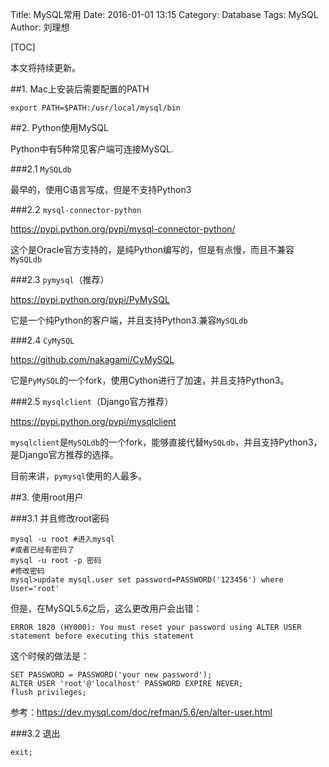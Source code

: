 Title: MySQL常用
Date: 2016-01-01 13:15
Category: Database
Tags: MySQL
Author: 刘理想

[TOC]

本文将持续更新。

##1. Mac上安装后需要配置的PATH

```
export PATH=$PATH:/usr/local/mysql/bin
```

##2. Python使用MySQL

Python中有5种常见客户端可连接MySQL.

###2.1 `MySQLdb`

最早的，使用C语言写成，但是不支持Python3

###2.2 `mysql-connector-python`

https://pypi.python.org/pypi/mysql-connector-python/

这个是Oracle官方支持的，是纯Python编写的，但是有点慢，而且不兼容`MySQLdb`

###2.3 `pymysql`（推荐）

https://pypi.python.org/pypi/PyMySQL

它是一个纯Python的客户端，并且支持Python3.兼容`MySQLdb`

###2.4 `CyMySQL`

https://github.com/nakagami/CyMySQL

它是`PyMySQL`的一个fork，使用Cython进行了加速，并且支持Python3。

###2.5 `mysqlclient`（Django官方推荐）

https://pypi.python.org/pypi/mysqlclient

`mysqlclient`是`MySQLdb`的一个fork，能够直接代替`MySQLdb`，并且支持Python3，是Django官方推荐的选择。

目前来讲，`pymysql`使用的人最多。

##3. 使用root用户

###3.1 并且修改root密码
```
mysql -u root #进入mysql
#或者已经有密码了
mysql -u root -p 密码
#修改密码
mysql>update mysql.user set password=PASSWORD('123456') where User='root'
```

但是，在MySQL5.6之后，这么更改用户会出错：
```
ERROR 1820 (HY000): You must reset your password using ALTER USER statement before executing this statement
```

这个时候的做法是：
```
SET PASSWORD = PASSWORD('your new password');
ALTER USER 'root'@'localhost' PASSWORD EXPIRE NEVER;
flush privileges;
```

参考：https://dev.mysql.com/doc/refman/5.6/en/alter-user.html

###3.2 退出

```
exit;
```

